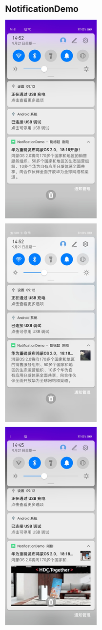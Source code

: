 # NotificationDemo


<img src="https://github.com/eegets/NotificationDemo/blob/master/img_ed866c8e-28e3-442c-aab7-737ff0ed034g.jpeg" width=300></img>

<img src="https://github.com/eegets/NotificationDemo/blob/master/img_25a6af0a-a2c2-4fec-9b64-23fab6e0c43g.jpeg" width=300></img>

<img src="https://github.com/eegets/NotificationDemo/blob/master/img_f6db45dc-2862-42f6-a937-a0ceffaaabeg.jpeg" width=300></img>